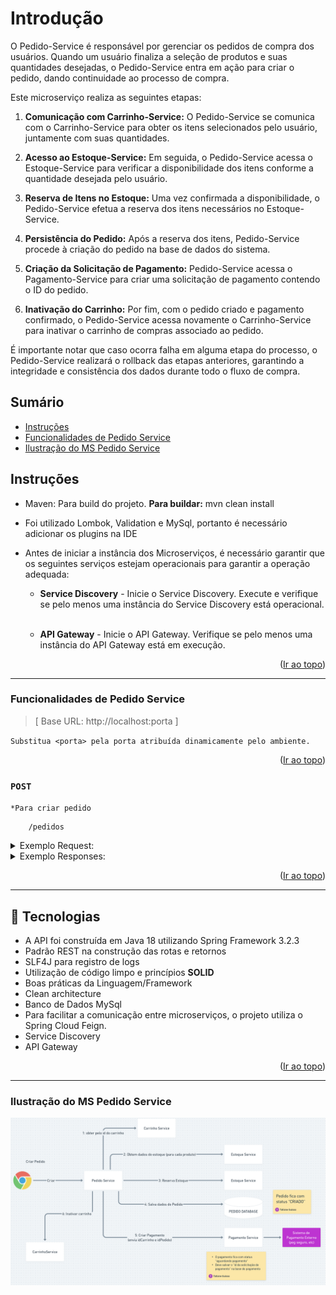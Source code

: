 <a name="readme-top"></a>

# Introdução

O Pedido-Service é responsável por gerenciar os pedidos de compra dos usuários. Quando um usuário finaliza a seleção de produtos e suas quantidades desejadas, o Pedido-Service entra em ação para criar o pedido, dando continuidade ao processo de compra.

Este microserviço realiza as seguintes etapas:

1. **Comunicação com Carrinho-Service:** O Pedido-Service se comunica com o Carrinho-Service para obter os itens selecionados pelo usuário, juntamente com suas quantidades.

2. **Acesso ao Estoque-Service:** Em seguida, o Pedido-Service acessa o Estoque-Service para verificar a disponibilidade dos itens conforme a quantidade desejada pelo usuário.

3. **Reserva de Itens no Estoque:** Uma vez confirmada a disponibilidade, o Pedido-Service efetua a reserva dos itens necessários no Estoque-Service.

4. **Persistência do Pedido:** Após a reserva dos itens, Pedido-Service procede à criação do pedido na base de dados do sistema.

5. **Criação da Solicitação de Pagamento:** Pedido-Service acessa o Pagamento-Service para criar uma solicitação de pagamento contendo o ID do pedido.

6. **Inativação do Carrinho:** Por fim, com o pedido criado e pagamento confirmado, o Pedido-Service acessa novamente o Carrinho-Service para inativar o carrinho de compras associado ao pedido.

É importante notar que caso ocorra falha em alguma etapa do processo, o Pedido-Service realizará o rollback das etapas anteriores, garantindo a integridade e consistência dos dados durante todo o fluxo de compra.

## Sumário
* [Instruções](#instrucoes)
* [Funcionalidades de Pedido Service](#funcionalidades-de-pedido-service)
* [Ilustração do MS Pedido Service](#ilustração-do-ms-pedido-service)


## Instruções

- Maven: Para build do projeto. **Para buildar:** mvn clean install
- Foi utilizado Lombok, Validation e MySql, portanto é necessário adicionar os plugins na IDE
- Antes de iniciar a instância dos Microserviços, é necessário garantir que os seguintes serviços estejam operacionais para garantir a operação adequada:</br>

	* **Service Discovery** - Inicie o Service Discovery. Execute e verifique se pelo menos uma instância do Service Discovery está operacional.</br></br>
	
	* **API Gateway** - Inicie o API Gateway. Verifique se pelo menos uma instância do API Gateway está em execução.

<p align="right">(<a href="#readme-top">Ir ao topo</a>)</p>

---------

### Funcionalidades de Pedido Service

>[ Base URL: http://localhost:porta ] 

`Substitua <porta> pela porta atribuída dinamicamente pelo ambiente.`

<p align="right">(<a href="#readme-top">Ir ao topo</a>)</p>

### ``POST``  
`*Para criar pedido`

```
	/pedidos
```
<details>
  <summary>Exemplo Request:</summary>

```
curl --location 'http://localhost:8082/pedidos' \
--header 'Authorization: Bearer eyJhbGciOiJIUzI1NiJ9.eyJ1c2VyUm9sZSI6IlVTRVIiLCJ1c2VySWQiOjV9.04nOIr_evkKT41_HB5RcZc-5Zd2dE-X1LruUbn-BQ9A' \
--header 'idUsuario: 1' \
--header 'Content-Type: application/json' \
--data '{
    "carrinhoId": 31
}'
```
</details>

<details>
  <summary>Exemplo Responses:</summary>

200 - _OK_
`- Será retornado o id do pedido`

```
2
```
</details>

<p align="right">(<a href="#readme-top">Ir ao topo</a>)</p>

---------

<a name="tecnologias"></a>
## 📍️ Tecnologias

- A API foi construída em Java 18 utilizando Spring Framework 3.2.3
- Padrão REST na construção das rotas e retornos
- SLF4J para registro de logs
- Utilização de código limpo e princípios **SOLID**
- Boas práticas da Linguagem/Framework
- Clean architecture
- Banco de Dados MySql
- Para facilitar a comunicação entre microserviços, o projeto utiliza o Spring Cloud Feign. 
- Service Discovery
- API Gateway

<p align="right">(<a href="#readme-top">Ir ao topo</a>)</p>

---------

### Ilustração do MS Pedido Service

![pedido-service.png](src%2Fmain%2Fjava%2Fdocument%2Fpedido-service.png)